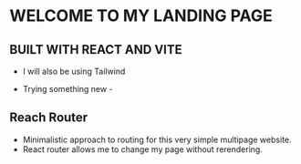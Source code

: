 # WELCOME TO MY LANDING PAGE

## BUILT WITH REACT AND VITE

- I will also be using Tailwind

- Trying something new - 
## Reach Router 
- Minimalistic approach to routing for this very simple multipage website.
- React router allows me to change my page without rerendering. 